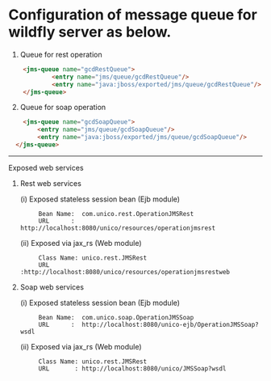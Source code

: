 # Configuration of message queue for wildfly server as below.

1) Queue for rest operation
```html
	<jms-queue name="gcdRestQueue">
			<entry name="jms/queue/gcdRestQueue"/>
			<entry name="java:jboss/exported/jms/queue/gcdRestQueue"/>
	</jms-queue>
```

2) Queue for soap operation

```html
	<jms-queue name="gcdSoapQueue">
        <entry name="jms/queue/gcdSoapQueue"/>
        <entry name="java:jboss/exported/jms/queue/gcdSoapQueue"/>
  </jms-queue>
```

-----------------------------------------------------------------------------------
Exposed web services

1. Rest web services

	(i) Exposed stateless session bean (Ejb module)
			
			Bean Name: 	com.unico.rest.OperationJMSRest
			URL		 :	http://localhost:8080/unico/resources/operationjmsrest	
      

	(ii) Exposed via jax_rs (Web module)
	
			Class Name:	unico.rest.JMSRest
			URL		  :http://localhost:8080/unico/resources/operationjmsrestweb

2. Soap web services

	(i) Exposed stateless session bean (Ejb module)

			Bean Name: 	com.unico.soap.OperationJMSSoap
			URL		 :	http://localhost:8080/unico-ejb/OperationJMSSoap?wsdl
			
	(ii) Exposed via jax_rs (Web module)
			
			Class Name:	unico.rest.JMSRest
			URL		  :	http://localhost:8080/unico/JMSSoap?wsdl
			
